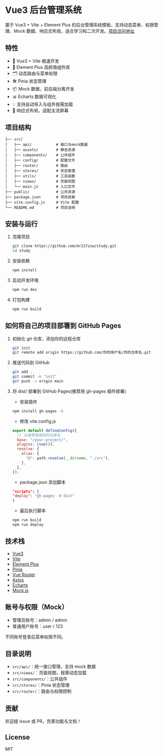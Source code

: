 # Vue3 后台管理系统

基于 Vue3 + Vite + Element Plus 的后台管理系统模板，支持动态菜单、权限管理、Mock 数据、响应式布局，适合学习和二次开发。[项目访问地址](https://mr217zsw.github.io/study/)

## 特性

- 🚀 Vue3 + Vite 极速开发
- 🎨 Element Plus 高颜值组件库
- 🗂️ 动态路由与菜单权限
- 🛠️ Pinia 状态管理
- 📦 Mock 数据，前后端分离开发
- 📊 Echarts 数据可视化
- 💡 支持自动导入与组件按需加载
- 🌈 响应式布局，适配主流屏幕

## 项目结构

```
├── src/
│   ├── api/           # 接口与mock数据
│   ├── assets/        # 静态资源
│   ├── components/    # 公共组件
│   ├── config/        # 配置文件
│   ├── router/        # 路由
│   ├── stores/        # 状态管理
│   ├── utils/         # 工具函数
│   ├── views/         # 页面视图
│   └── main.js        # 入口文件
├── public/            # 公共资源
├── package.json       # 项目依赖
├── vite.config.js     # Vite 配置
└── README.md          # 项目说明
```

## 安装与运行

1. 克隆项目

   ```sh
   git clone https://github.com/mr217zsw/study.git
   cd study
   ```

2. 安装依赖

   ```sh
   npm install
   ```

3. 启动开发环境

   ```sh
   npm run dev
   ```

4. 打包构建

   ```sh
   npm run build
   ```

## 如何将自己的项目部署到 GitHub Pages

1. 初始化 git 仓库，添加你的远程仓库

   ```sh
   git init
   git remote add origin https://github.com/你的用户名/你的仓库名.git
   ```

2. 推送代码到 GitHub

   ```sh
   git add .
   git commit -m "init"
   git push -u origin main
   ```

3. 将 dist/ 部署到 GitHub Pages(推荐用 gh-pages 插件部署)

   - 安装插件

   ```sh
   npm install gh-pages -D
   ```

   - 修改 vite.config.js

   ```js
   export default defineConfig({
     // 注意修改成你的仓库名
     base: "/your-project/",
     plugins: [vue()],
     resolve: {
       alias: {
         "@": path.resolve(__dirname, "./src"),
       },
     },
   });
   ```

   - package.json 添加脚本

   ```json
   "scripts": {
   "deploy": "gh-pages -d dist"
   }
   ```

   - 最后执行脚本

   ```sh
   npm run build
   npm run deploy
   ```

## 技术栈

- [Vue3](https://vuejs.org/)
- [Vite](https://vitejs.dev/)
- [Element Plus](https://element-plus.org/)
- [Pinia](https://pinia.vuejs.org/)
- [Vue Router](https://router.vuejs.org/)
- [Axios](https://axios-http.com/)
- [Echarts](https://echarts.apache.org/)
- [Mock.js](https://github.com/nuysoft/Mock)

## 账号与权限（Mock）

- 管理员账号：admin / admin
- 普通用户账号：user / 123

不同账号登录后菜单权限不同。

## 目录说明

- `src/api/`：统一接口管理，支持 mock 数据
- `src/views/`：页面视图，按需动态加载
- `src/components/`：公共组件
- `src/stores/`：Pinia 状态管理
- `src/router/`：路由与权限控制

## 贡献

欢迎提 issue 或 PR，完善功能与文档！

## License

MIT
